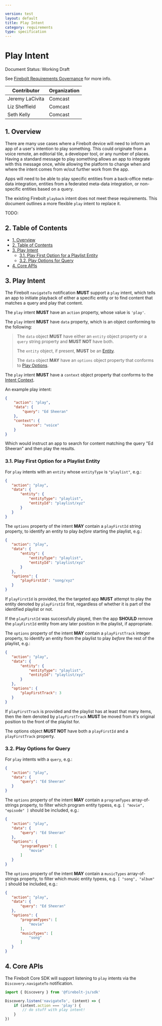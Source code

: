 ```yaml
---

version: test
layout: default
title: Play Intent
category: requirements
type: specification
---
```

# Play Intent

Document Status: Working Draft

See [Firebolt Requirements Governance](../../../governance) for more info.

| Contributor     | Organization   |
| --------------- | -------------- |
| Jeremy LaCivita | Comcast        |
| Liz Sheffield   | Comcast        |
| Seth Kelly      | Comcast        |

## 1. Overview
There are many use cases where a Firebolt device will need to inform an app of a user's intention to play something. This could originate from a voice remote, an editorial tile, a developer tool, or any number of places. Having a standard message to play something allows an app to integrate with this message once, while allowing the platform to change when and where the intent comes from w/out further work from the app.

Apps will need to be able to play specific entities from a back-office meta-data integration, entities from a federated meta-data integration, or non-specific entities based on a query.

The existing Firebolt `playback` intent does not meet these requirements. This document outlines a more flexible `play` intent to replace it.

TODO: 

## 2. Table of Contents
- [1. Overview](#1-overview)
- [2. Table of Contents](#2-table-of-contents)
- [3. Play Intent](#3-play-intent)
  - [3.1. Play First Option for a Playlist Entity](#31-play-first-option-for-a-playlist-entity)
  - [3.2. Play Options for Query](#32-play-options-for-query)
- [4. Core APIs](#4-core-apis)

## 3. Play Intent
The Firebolt `navigateTo` notification **MUST** support a `play` intent, which tells an app to initiate playback of either a specific entity or to find content that matches a query and play that content.

The `play` intent **MUST** have an `action` property, whose value is `'play'`.

The `play` intent **MUST** have `data` property, which is an object conforming to the following:

> The `data` object **MUST** have either an `entity` object property or a `query` string property and **MUST NOT** have both.
>
> The `entity` object, if present, **MUST** be an [Entity](../../entities/index).
> 
> The `data` object **MAY** have an `options` object property that conforms to [Play Options](#31-play-options).

The `play` intent **MUST** have a `context` object property that conforms to the [Intent Context](../context).

An example play intent:

```json 
{
    "action": "play",
    "data": {
        "query": "Ed Sheeran"
    },
    "context": {
        "source": "voice"
    }
}
```

Which would instruct an app to search for content matching the query "Ed Sheeran" and then play the results.

### 3.1. Play First Option for a Playlist Entity
For `play` intents with an `entity` whose `entityType` is `"playlist"`, e.g.:

 ```json
 {
    "action": "play",
    "data": {
        "entity": {
            "entityType": "playlist",
            "entityId": "playlist/xyz"
        }
    }
 }
 ```

The `options` property of the intent **MAY** contain a `playFirstId` string property, to
identify an entity to play *before* starting the playlist, e.g.:

 ```json
 {
    "action": "play",
    "data": {
        "entity": {
            "entityType": "playlist",
            "entityId": "playlist/xyz"
        }
    },
    "options": {
        "playFirstId": "song/xyz"
    }
 }
 ```

 If `playFirstId` is provided, the the targeted app **MUST** attempt to play the entity denoted by `playFirstId` first, regardless of whether it is part of the identified playlist or not.
 
 If the `playFirstId` was successfully played, then the app **SHOULD** remove the `playFirstId` entity from any later position in the playlist, if appropriate.

The `options` property of the intent **MAY** contain a `playFirstTrack` integer property, to
identify an entity from the playlist to play *before* the rest of the playlist, e.g.:

 ```json
 {
    "action": "play",
    "data": {
        "entity": {
            "entityType": "playlist",
            "entityId": "playlist/xyz"
        }
    },
    "options": {
        "playFirstTrack": 3
    }
 }
 ```

If `playFirstTrack` is provided and the playlist has at least that many items, then the item denoted by `playFirstTrack` **MUST** be moved from it's original position to the front of the playlist for.

The options object **MUST NOT** have both a `playFirstId` and a `playFirstTrack` property.

### 3.2. Play Options for Query
For `play` intents with a `query`, e.g.:

 ```json
 {
    "action": "play",
    "data": {
        "query": "Ed Sheeran"
    }
 }
 ```

The `options` property of the intent **MAY** contain a `programTypes` array-of-strings property, to
filter which program entity typess, e.g. `[ "movie", "episode" ]` should be included, e.g.:

 ```json
 {
    "action": "play",
    "data": {
        "query": "Ed Sheeran"
    },
    "options": {
        "programTypes": [
            "movie"
        ]
    }
 }
 ```

The `options` property of the intent **MAY** contain a `musicTypes` array-of-strings property, to
filter which music entity typess, e.g. `[ "song", "album" ]` should be included, e.g.:

 ```json
 {
    "action": "play",
    "data": {
        "query": "Ed Sheeran"
    },
    "options": {
        "programTypes": [
            "movie"
        ],
        "musicTypes": [
            "song"
        ]
    }
 }
 ```
 
## 4. Core APIs
The Firebolt Core SDK will support listening to `play` intents via the `Discovery.navigateTo` notification.

```javascript
import { Discovery } from '@firebolt-js/sdk'

Discovery.listen('navigateTo', (intent) => {
    if (intent.action === 'play') {
        // do stuff with play intent!
    }
})
```